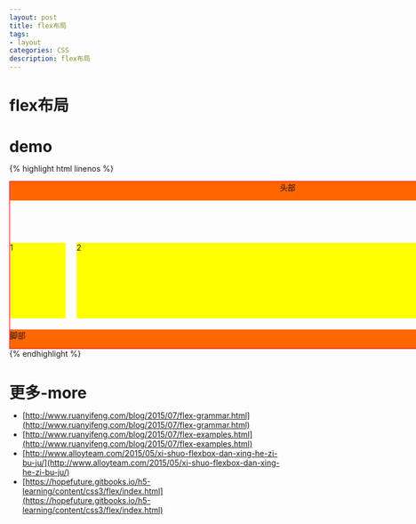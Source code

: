 ```yaml
---
layout: post
title: flex布局
tags:
- layout
categories: CSS
description: flex布局
---
```


# flex布局

# demo
{% highlight html linenos %}
<!DOCTYPE html>
<html lang="en">
<head>
	<meta charset="UTF-8">
	<title>flex布局example</title>
</head>
<style>
*{
	margin:0;
	padding: 0;
}
#wrap{
  	display: flex;
  	//justify-content: space-between;
  	//justify-content: flex-end;
  	//align-items:center;
  	flex-direction: column;
  	margin:0 auto;
  	width:1000px;
  	height: 300px;
  	border:1px solid red;
}
header,footer{
	height:40px;
	background: #f60;
}
.main{
	display: flex;
	height:160px;
	margin:20px 0;
}
.list{
	margin-right:20px;
	background: yellow;
}
.li1{
	width:100px;
}
.li2{
	flex:1;
}
.main #l3{
	width:40px;
	margin-right:0;
}
</style>
<body>
<div id="wrap">
	<header>头部</header>
	<div class="main">
		<div class="list li1">1</div>
		<div class="list li2">2</div>
		<div class="list" id="l3">3</div>
	</div>
	<footer>脚部</footer>
</div>

</body>
</html>
{% endhighlight %}


# 更多-more
+ [http://www.ruanyifeng.com/blog/2015/07/flex-grammar.html](http://www.ruanyifeng.com/blog/2015/07/flex-grammar.html)
+ [http://www.ruanyifeng.com/blog/2015/07/flex-examples.html](http://www.ruanyifeng.com/blog/2015/07/flex-examples.html)
+ [http://www.alloyteam.com/2015/05/xi-shuo-flexbox-dan-xing-he-zi-bu-ju/](http://www.alloyteam.com/2015/05/xi-shuo-flexbox-dan-xing-he-zi-bu-ju/)
+ [https://hopefuture.gitbooks.io/h5-learning/content/css3/flex/index.html](https://hopefuture.gitbooks.io/h5-learning/content/css3/flex/index.html)














































